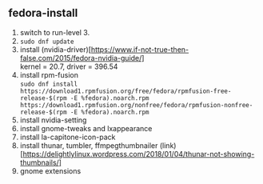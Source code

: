 ## fedora-install

1. switch to run-level 3.
2. ``` sudo dnf update ```
3. install (nvidia-driver)[https://www.if-not-true-then-false.com/2015/fedora-nvidia-guide/] <br>
	kernel = 20.7, driver = 396.54
4. install rpm-fusion <br>
	`sudo dnf install https://download1.rpmfusion.org/free/fedora/rpmfusion-free-release-$(rpm -E %fedora).noarch.rpm https://download1.rpmfusion.org/nonfree/fedora/rpmfusion-nonfree-release-$(rpm -E %fedora).noarch.rpm`
5. install nvidia-setting
6. install gnome-tweaks and lxappearance
7. install la-capitone-icon-pack 
8. install thunar, tumbler, ffmpegthumbnailer (link)[https://delightlylinux.wordpress.com/2018/01/04/thunar-not-showing-thumbnails/]
9. gnome extensions
